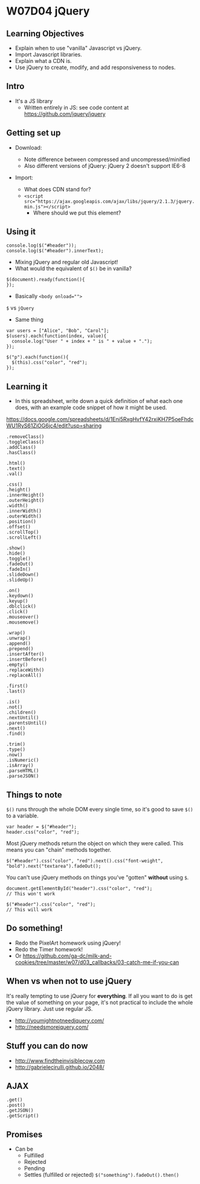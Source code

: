 # W07D04 jQuery

## Learning Objectives

- Explain when to use "vanilla" Javascript vs jQuery.
- Import Javascript libraries.
- Explain what a CDN is.
- Use jQuery to create, modify, and add responsiveness to nodes.

## Intro

- It's a JS library
  - Written entirely in JS: see code content at https://github.com/jquery/jquery

## Getting set up

- Download: 
  - Note difference between compressed and uncompressed/minified
  - Also different versions of jQuery: jQuery 2 doesn't support IE6-8

- Import:
  - What does CDN stand for?
  - `<script src="https://ajax.googleapis.com/ajax/libs/jquery/2.1.3/jquery.min.js"></script>`
    - Where should we put this element?

## Using it

```
console.log($("#header"));
console.log($("#header").innerText);
```
- Mixing jQuery and regular old Javascript!
- What would the equivalent of `$()` be in vanilla?

```
$(document).ready(function(){
});
```
- Basically `<body onload="">`

`$` vs `jQuery`
- Same thing

```
var users = ["Alice", "Bob", "Carol"];
$(users).each(function(index, value){
  console.log("User " + index + " is " + value + ".");
});

$("p").each(function(){
  $(this).css("color", "red");
});
```

## Learning it

- In this spreadsheet, write down a quick definition of what each one does, with an example code snippet of how it might be used.

https://docs.google.com/spreadsheets/d/1Eni5RxgHvfY42rxiKH7P5oeFhdcWU1RyS61ZiOG6jc4/edit?usp=sharing

```
.removeClass()
.toggleClass()
.addClass()
.hasClass()

.html()
.text()
.val()

.css()
.height()
.innerHeight()
.outerHeight()
.width()
.innerWidth()
.outerWidth()
.position()
.offset()
.scrollTop()
.scrollLeft()

.show()
.hide()
.toggle()
.fadeOut()
.fadeIn()
.slideDown()
.slideUp()

.on()
.keydown()
.keyup()
.dblclick()
.click()
.mouseover()
.mousemove()

.wrap()
.unwrap()
.append()
.prepend()
.insertAfter()
.insertBefore()
.empty()
.replaceWith()
.replaceAll()

.first()
.last()

.is()
.not()
.children()
.nextUntil()
.parentsUntil()
.next()
.find()

.trim()
.type()
.now()
.isNumeric()
.isArray()
.parseHTML()
.parseJSON()

```

## Things to note

`$()` runs through the whole DOM every single time, so it's good to save `$()` to a variable.

```
var header = $("#header");
header.css("color", "red");
```

Most jQuery methods return the object on which they were called. This means you can "chain" methods together.

```
$("#header").css("color", "red").next().css("font-weight", "bold").next("textarea").fadeOut();
```

You can't use jQuery methods on things you've "gotten" **without** using `$`.

```
document.getElementById("header").css("color", "red");
// This won't work

$("#header").css("color", "red");
// This will work
```

## Do something!

- Redo the PixelArt homework using jQuery!
- Redo the Timer homework!
- Or https://github.com/ga-dc/milk-and-cookies/tree/master/w07/d03_callbacks/03-catch-me-if-you-can

## When vs when not to use jQuery

It's really tempting to use jQuery for **everything**. If all you want to do is get the value of something on your page, it's not practical to include the whole jQuery library. Just use regular JS.

- http://youmightnotneedjquery.com/
- http://needsmorejquery.com/

## Stuff you can do now

- http://www.findtheinvisiblecow.com
- http://gabrielecirulli.github.io/2048/

## AJAX

```
.get()
.post()
.getJSON()
.getScript()
```

## Promises

- Can be
  - Fulfilled
  - Rejected
  - Pending
  - Settles (fulfilled or rejected)
`$("something").fadeOut().then()`

